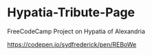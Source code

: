 # Hypatia-Tribute-Page
FreeCodeCamp Project on Hypatia of Alexandria

https://codepen.io/sydfrederick/pen/REBoWe
